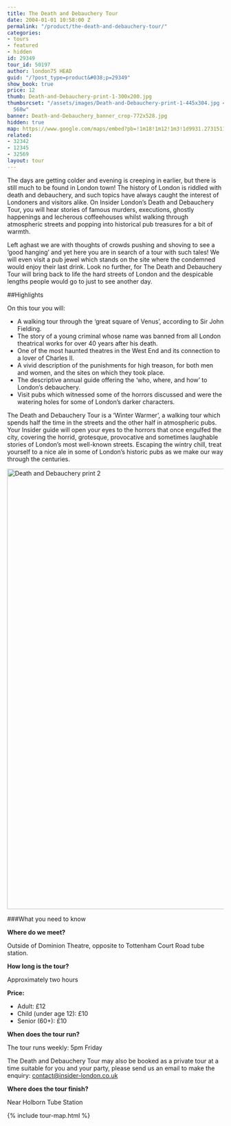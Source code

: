 ```yaml
---
title: The Death and Debauchery Tour
date: 2004-01-01 10:58:00 Z
permalink: "/product/the-death-and-debauchery-tour/"
categories:
- tours
- featured
- hidden
id: 29349
tour_id: 50197
author: london75 HEAD
guid: "/?post_type=product&#038;p=29349"
show_book: true
price: 12
thumb: Death-and-Debauchery-print-1-300x200.jpg
thumbsrcset: "/assets/images/Death-and-Debauchery-print-1-445x304.jpg 445w, /assets/images/Death-and-Debauchery-print-1-568x388.jpg
  568w"
banner: Death-and-Debauchery_banner_crop-772x528.jpg
hidden: true
map: https://www.google.com/maps/embed?pb=!1m18!1m12!1m3!1d9931.27315116613!2d-0.132637911781476!3d51.51654964219215!2m3!1f0!2f0!3f0!3m2!1i1024!2i768!4f13.1!3m3!1m2!1s0x48761b2d6954b527%3A0xa11d7ff34a8e1347!2sDominion+Theatre!5e0!3m2!1sen!2s!4v1431588707092
related:
- 32342
- 12345
- 32569
layout: tour
---
```


<p class="lede">The days are getting colder and evening is creeping in earlier, but there is still much to be found in London town! The history of London is riddled with death and debauchery, and such topics have always caught the interest of Londoners and visitors alike. On Insider London’s Death and Debauchery Tour, you will hear stories of famous murders, executions, ghostly happenings and lecherous coffeehouses whilst walking through atmospheric streets and popping into historical pub treasures for a bit of warmth.</p>

Left aghast we are with thoughts of crowds pushing and shoving to see a ‘good hanging’ and yet here you are in search of a tour with such tales! We will even visit a pub jewel which stands on the site where the condemned would enjoy their last drink. Look no further, for The Death and Debauchery Tour will bring back to life the hard streets of London and the despicable lengths people would go to just to see another day.

##Highlights

On this tour you will:

- A walking tour through the ‘great square of Venus’, according to Sir John Fielding.
- The story of a young criminal whose name was banned from all London theatrical works for over 40 years after his death.
- One of the most haunted theatres in the West End and its connection to a lover of Charles II.
- A vivid description of the punishments for high treason, for both men and women, and the sites on which they took place.
- The descriptive annual guide offering the ‘who, where, and how’ to London’s debauchery.
- Visit pubs which witnessed some of the horrors discussed and were the watering holes for some of London’s darker characters.

The Death and Debauchery Tour is a ‘Winter Warmer’, a walking tour which spends half the time in the streets and the other half in atmospheric pubs. Your Insider guide will open your eyes to the horrors that once engulfed the city, covering the horrid, grotesque, provocative and sometimes laughable stories of London’s most well-known streets. Escaping the wintry chill, treat yourself to a nice ale in some of London’s historic pubs as we make our way through the centuries.

<img width="693" height="1024" src="/wp-content/uploads/2015/05/Death-and-Debauchery-print-2-693x1024.jpg" class="vc_single_image-img attachment-large" alt="Death and Debauchery print 2" srcset="/wp-content/uploads/2015/05/Death-and-Debauchery-print-2-203x300.jpg 203w, /wp-content/uploads/2015/05/Death-and-Debauchery-print-2-693x1024.jpg 693w, /wp-content/uploads/2015/05/Death-and-Debauchery-print-2.jpg 1353w" sizes="(max-width: 693px) 100vw, 693px" />

###What you need to know

**Where do we meet?**

Outside of Dominion Theatre, opposite to Tottenham Court Road tube station.

**How long is the tour?**

Approximately two hours

**Price:**

- Adult: £12
- Child (under age 12): £10
- Senior (60+): £10

**When does the tour run?**

The tour runs weekly: 5pm Friday

The Death and Debauchery Tour may also be booked as a private tour at a time suitable for you and your party, please send us an email to make the enquiry: contact@insider-london.co.uk

**Where does the tour finish?**

Near Holborn Tube Station

{% include tour-map.html %}
